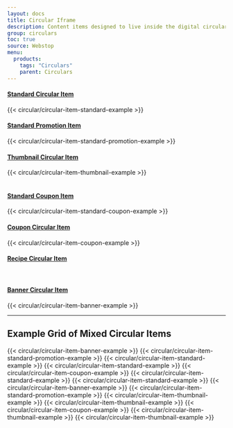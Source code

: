 ```yaml
---
layout: docs
title: Circular Iframe
description: Content items designed to live inside the digital circular.
group: circulars
toc: true
source: Webstop
menu: 
  products:
    tags: "Circulars"
    parent: Circulars
---
```


<div class="wsg-example">
  <div class="row">
    <div class="col">
      <h4 class="text-center">
        <a href="/docs/3.0/grocery/circulars/standard-circular-item">
          Standard Circular Item
        </a>
      </h4>
      {{< circular/circular-item-standard-example >}}
    </div>
    <div class="col">
      <h4 class="text-center">
        <a href="/docs/3.0/grocery/circulars/standard-promotion-item">
          Standard Promotion Item
        </a>
      </h4>
      {{< circular/circular-item-standard-promotion-example >}}
    </div>
    <div class="col">
      <h4 class="text-center">
        <a href="/docs/3.0/grocery/circulars/Thumbnail-circular-item">
          Thumbnail Circular Item
        </a>
      </h4>
      {{< circular/circular-item-thumbnail-example >}}
    </div>
  </div>


  
  <br>

  <div class="row">
    <div class="col">
      <h4 class="text-center">
        <a href="/docs/3.0/grocery/circulars/standard-coupon-item">
          Standard Coupon Item
        </a>
      </h4>
      {{< circular/circular-item-standard-coupon-example >}}
    </div>
    <div class="col">
      <h4 class="text-center">
        <a href="/docs/3.0/grocery/circulars/coupon-item">
          Coupon Circular Item
        </a>
      </h4>
      {{< circular/circular-item-coupon-example >}}
    </div>
    <div class="col">
      <h4 class="text-center">
        <a href="/docs/3.0/grocery/circulars/recipe-item">
          Recipe Circular Item
        </a>
      </h4>
    </div>
  </div>

  <br>
  
  <div class="row">
    <div class="col">
      <h4 class="text-center">
        <a href="/docs/3.0/grocery/circulars/banner-item">
          Banner Circular Item
        </a>
      </h4>
      {{< circular/circular-item-banner-example >}}
    </div>
  </div>
</div>


---

## Example Grid of Mixed Circular Items

<div class="wsg-example">
  <div class="row">
      {{< circular/circular-item-banner-example >}}
      {{< circular/circular-item-standard-promotion-example >}}
      {{< circular/circular-item-standard-example >}}
      {{< circular/circular-item-standard-example >}}
      {{< circular/circular-item-coupon-example >}}
      {{< circular/circular-item-standard-example >}}
      {{< circular/circular-item-standard-example >}}
      {{< circular/circular-item-banner-example >}}
      {{< circular/circular-item-standard-promotion-example >}}
      {{< circular/circular-item-thumbnail-example >}}
      {{< circular/circular-item-thumbnail-example >}}
      {{< circular/circular-item-coupon-example >}}
      {{< circular/circular-item-thumbnail-example >}}
      {{< circular/circular-item-thumbnail-example >}}
  </div>
</div>
